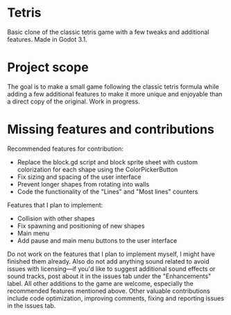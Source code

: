 # Tetris

Basic clone of the classic tetris game with a few tweaks and additional features. Made in Godot 3.1.

# Project scope

The goal is to make a small game following the classic tetris formula while adding a few additional features to make it more unique and enjoyable than a direct copy of the original. Work in progress.

# Missing features and contributions

Recommended features for contribution:
* Replace the block.gd script and block sprite sheet with custom colorization for each shape using the ColorPickerButton
* Fix sizing and spacing of the user interface
* Prevent longer shapes from rotating into walls
* Code the functionality of the "Lines" and "Most lines" counters

Features that I plan to implement:
  * Collision with other shapes
  * Fix spawning and positioning of new shapes
  * Main menu
  * Add pause and main menu buttons to the user interface

Do not work on the features that I plan to implement myself, I might have finished them already. Also do not add anything sound related to avoid issues with licensing—if you'd like to suggest additional sound effects or sound tracks, post about it in the issues tab under the "Enhancements" label.
All other additions to the game are welcome, especially the recommended features mentioned above. Other valuable contributions include code optimization, improving comments, fixing and reporting issues in the issues tab.
